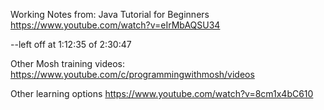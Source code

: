 
Working Notes from: Java Tutorial for Beginners
https://www.youtube.com/watch?v=eIrMbAQSU34

--left off at 1:12:35 of 2:30:47


Other Mosh training videos:
https://www.youtube.com/c/programmingwithmosh/videos



Other learning options
https://www.youtube.com/watch?v=8cm1x4bC610
